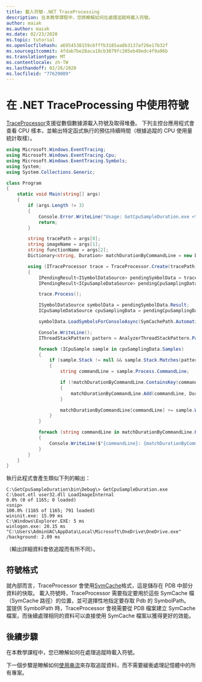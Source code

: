```yaml
---
title: 載入符號-.NET TraceProcessing
description: 在本教學課程中，您將瞭解如何在處理追蹤時載入符號。
author: maiak
ms.author: maiak
ms.date: 02/23/2020
ms.topic: tutorial
ms.openlocfilehash: a6954538159c6fffb3185aa8b3137af26e17b32f
ms.sourcegitcommit: 4fdab7be28aca18cb3879fc205eb49edc4f9a96b
ms.translationtype: MT
ms.contentlocale: zh-TW
ms.lasthandoff: 02/26/2020
ms.locfileid: "77629089"
---
```

# <a name="use-symbols-in-net-traceprocessing"></a>在 .NET TraceProcessing 中使用符號

[TraceProcessor](https://docs.microsoft.com/dotnet/api/microsoft.windows.eventtracing.traceprocessor)支援從數個數據源載入符號及取得堆疊。 下列主控台應用程式會查看 CPU 樣本，並輸出特定函式執行的預估持續時間（根據追蹤的 CPU 使用量統計取樣）。

```csharp
using Microsoft.Windows.EventTracing;
using Microsoft.Windows.EventTracing.Cpu;
using Microsoft.Windows.EventTracing.Symbols;
using System;
using System.Collections.Generic;

class Program
{
    static void Main(string[] args)
    {
        if (args.Length != 3)
        {
            Console.Error.WriteLine("Usage: GetCpuSampleDuration.exe <trace.etl> <imageName> <functionName>");
            return;
        }

        string tracePath = args[0];
        string imageName = args[1];
        string functionName = args[2];
        Dictionary<string, Duration> matchDurationByCommandLine = new Dictionary<string, Duration>();

        using (ITraceProcessor trace = TraceProcessor.Create(tracePath))
        {
            IPendingResult<ISymbolDataSource> pendingSymbolData = trace.UseSymbols();
            IPendingResult<ICpuSampleDataSource> pendingCpuSamplingData = trace.UseCpuSamplingData();

            trace.Process();

            ISymbolDataSource symbolData = pendingSymbolData.Result;
            ICpuSampleDataSource cpuSamplingData = pendingCpuSamplingData.Result;

            symbolData.LoadSymbolsForConsoleAsync(SymCachePath.Automatic, SymbolPath.Automatic).GetAwaiter().GetResult();

            Console.WriteLine();
            IThreadStackPattern pattern = AnalyzerThreadStackPattern.Parse($"{imageName}!{functionName}");

            foreach (ICpuSample sample in cpuSamplingData.Samples)
            {
                if (sample.Stack != null && sample.Stack.Matches(pattern))
                {
                    string commandLine = sample.Process.CommandLine;

                    if (!matchDurationByCommandLine.ContainsKey(commandLine))
                    {
                        matchDurationByCommandLine.Add(commandLine, Duration.Zero);
                    }

                    matchDurationByCommandLine[commandLine] += sample.Weight;
                }
            }

            foreach (string commandLine in matchDurationByCommandLine.Keys)
            {
                Console.WriteLine($"{commandLine}: {matchDurationByCommandLine[commandLine]}");
            }
        }
    }
}
```

執行此程式會產生類似下列的輸出：

```shell
C:\GetCpuSampleDuration\bin\Debug\> GetCpuSampleDuration.exe C:\boot.etl user32.dll LoadImageInternal
0.0% (0 of 1165; 0 loaded)
<snip>
100.0% (1165 of 1165; 791 loaded)
wininit.exe: 15.99 ms
C:\Windows\Explorer.EXE: 5 ms
winlogon.exe: 20.15 ms
"C:\Users\AdminUAC\AppData\Local\Microsoft\OneDrive\OneDrive.exe" /background: 2.09 ms
```

（輸出詳細資料會依追蹤而有所不同）。

## <a name="symbols-format"></a>符號格式

就內部而言，TraceProcessor 會使用[SymCache](https://docs.microsoft.com/windows-hardware/test/wpt/loading-symbols#symcache-path)格式，這是儲存在 PDB 中部分資料的快取。 載入符號時，TraceProcessor 需要指定要用於這些 SymCache 檔（SymCache 路徑）的位置，並可選擇性地指定要存取 Pdb 的 SymbolPath。 當提供 SymbolPath 時，TraceProcessor 會視需要從 PDB 檔案建立 SymCache 檔案，而後續處理相同的資料可以直接使用 SymCache 檔案以獲得更好的效能。

## <a name="next-steps"></a>後續步驟

在本教學課程中，您已瞭解如何在處理追蹤時載入符號。

下一個步驟是瞭解如何[使用串流](streaming.md)來存取追蹤資料，而不需要緩衝處理記憶體中的所有專案。
